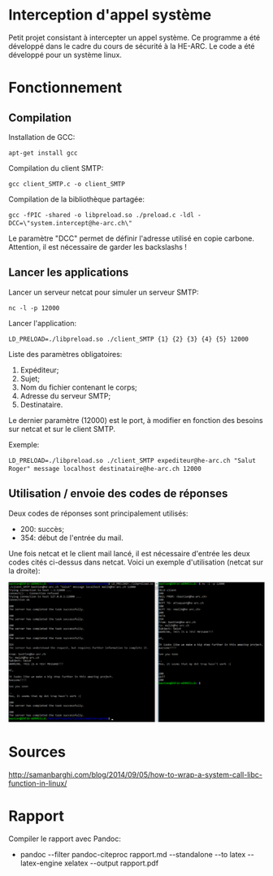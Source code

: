# Interception d'appel système

Petit projet consistant à intercepter un appel système.
Ce programme a été développé dans le cadre du cours de sécurité à la HE-ARC.
Le code a été développé pour un système linux.

# Fonctionnement

## Compilation

Installation de GCC:
```shell=
apt-get install gcc
```

Compilation du client SMTP:
```shell=
gcc client_SMTP.c -o client_SMTP
```

Compilation de la bibliothèque partagée:
```shell=
gcc -fPIC -shared -o libpreload.so ./preload.c -ldl -DCC=\"system.intercept@he-arc.ch\"
```
Le paramètre "DCC" permet de définir l'adresse utilisé en copie carbone. Attention, il est nécessaire de garder les backslashs !

## Lancer les applications

Lancer un serveur netcat pour simuler un serveur SMTP:
```shell=
nc -l -p 12000
```

Lancer l'application:
```shell=
LD_PRELOAD=./libpreload.so ./client_SMTP {1} {2} {3} {4} {5} 12000
```

Liste des paramètres obligatoires:
1. Expéditeur;
2. Sujet;
3. Nom du fichier contenant le corps;
4. Adresse du serveur SMTP;
5. Destinataire.

Le dernier paramètre (12000) est le port, à modifier en fonction des besoins sur netcat et sur le client SMTP.

Exemple:
```shell=
LD_PRELOAD=./libpreload.so ./client_SMTP expediteur@he-arc.ch "Salut Roger" message localhost destinataire@he-arc.ch 12000
```

## Utilisation / envoie des codes de réponses

Deux codes de réponses sont principalement utilisés:

- 200: succès;
- 354: début de l'entrée du mail.

Une fois netcat et le client mail lancé, il est nécessaire d'entrée les deux codes cités ci-dessus dans netcat.
Voici un exemple d'utilisation (netcat sur la droite):

![Exemple nc](images/nc_example.png)

# Sources

http://samanbarghi.com/blog/2014/09/05/how-to-wrap-a-system-call-libc-function-in-linux/

# Rapport

Compiler le rapport avec Pandoc:
- pandoc --filter pandoc-citeproc rapport.md --standalone --to latex --latex-engine xelatex --output rapport.pdf
